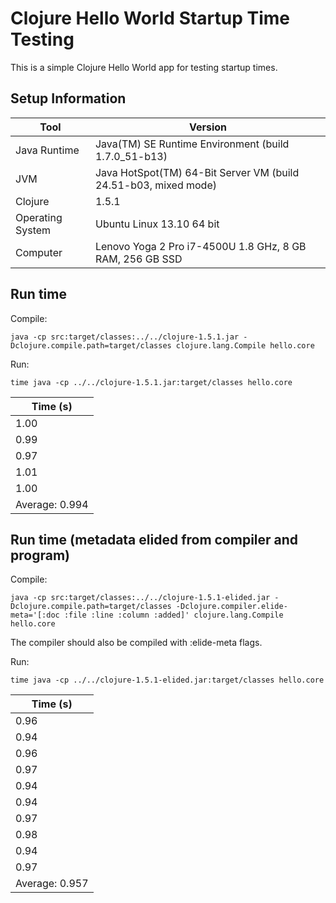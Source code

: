 # Clojure Hello World Startup Time Testing

This is a simple Clojure Hello World app for testing startup times. 

## Setup Information

| Tool | Version |
| --- | --- |
| Java Runtime | Java(TM) SE Runtime Environment (build 1.7.0_51-b13) |
| JVM | Java HotSpot(TM) 64-Bit Server VM (build 24.51-b03, mixed mode) |
| Clojure | 1.5.1 |
| Operating System | Ubuntu Linux 13.10 64 bit |
| Computer | Lenovo Yoga 2 Pro i7-4500U 1.8 GHz, 8 GB RAM, 256 GB SSD |

## Run time

Compile:

```
java -cp src:target/classes:../../clojure-1.5.1.jar -Dclojure.compile.path=target/classes clojure.lang.Compile hello.core 
```

Run:

```
time java -cp ../../clojure-1.5.1.jar:target/classes hello.core
```

| Time (s) |
| ---- |
| 1.00 |
| 0.99 |
| 0.97 |
| 1.01 |
| 1.00 |
| Average: 0.994 |


## Run time (metadata elided from compiler and program)

Compile:

```
java -cp src:target/classes:../../clojure-1.5.1-elided.jar -Dclojure.compile.path=target/classes -Dclojure.compiler.elide-meta='[:doc :file :line :column :added]' clojure.lang.Compile hello.core 
```

The compiler should also be compiled with :elide-meta flags.

Run:

```
time java -cp ../../clojure-1.5.1-elided.jar:target/classes hello.core
```

| Time (s) |
| ---- |
| 0.96 |
| 0.94 |
| 0.96 |
| 0.97 |
| 0.94 |
| 0.94 |
| 0.97 |
| 0.98 |
| 0.94 |
| 0.97 |
| Average: 0.957 |
